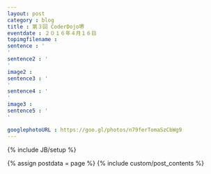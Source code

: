 ```yaml
---
layout: post
category : blog
title : 第３回 CoderDojo堺
eventdate : ２０１６年４月１６日
topimgfilename :
sentence : '
'
sentence2 : '
'
image2 :
sentence3 : '
'
sentence4 : '
'
image3 :
sentence5 : '
'

googlephotoURL : https://goo.gl/photos/n79ferTomaSzCbWg9
---
```

{% include JB/setup %}

{% assign postdata = page %}
{% include custom/post_contents %}
